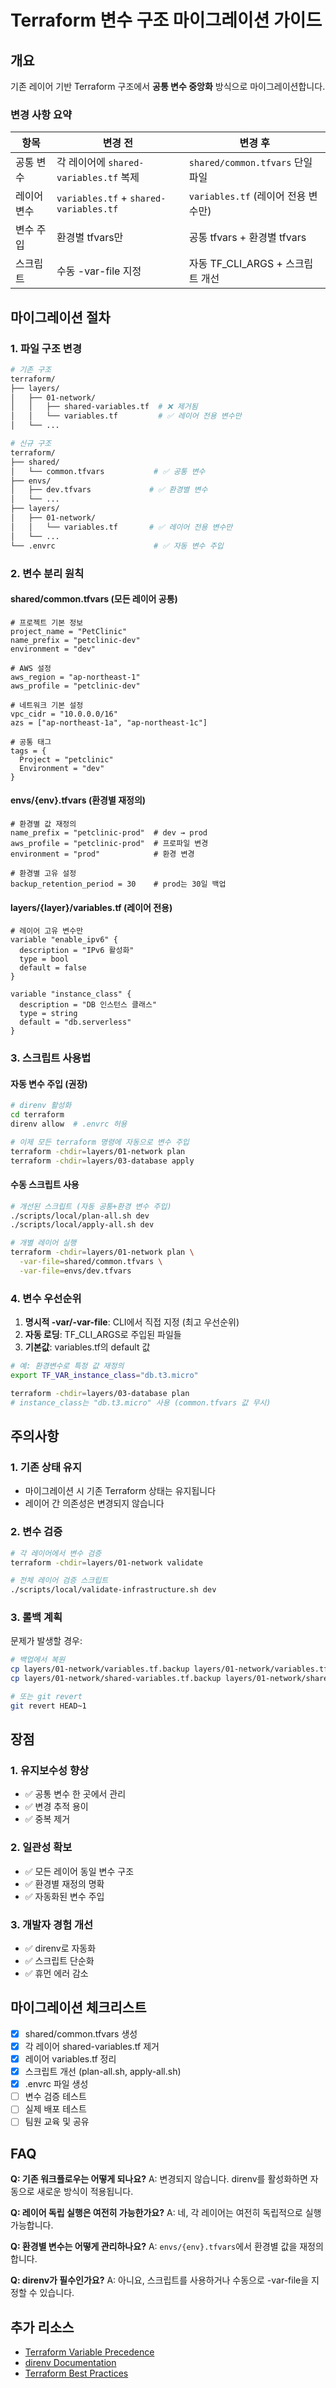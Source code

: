 # Terraform 변수 구조 마이그레이션 가이드

## 개요

기존 레이어 기반 Terraform 구조에서 **공통 변수 중앙화** 방식으로 마이그레이션합니다.

### 변경 사항 요약

| 항목 | 변경 전 | 변경 후 |
|------|---------|---------|
| 공통 변수 | 각 레이어에 `shared-variables.tf` 복제 | `shared/common.tfvars` 단일 파일 |
| 레이어 변수 | `variables.tf` + `shared-variables.tf` | `variables.tf` (레이어 전용 변수만) |
| 변수 주입 | 환경별 tfvars만 | 공통 tfvars + 환경별 tfvars |
| 스크립트 | 수동 -var-file 지정 | 자동 TF_CLI_ARGS + 스크립트 개선 |

## 마이그레이션 절차

### 1. 파일 구조 변경

```bash
# 기존 구조
terraform/
├── layers/
│   ├── 01-network/
│   │   ├── shared-variables.tf  # ❌ 제거됨
│   │   └── variables.tf         # ✅ 레이어 전용 변수만
│   └── ...

# 신규 구조
terraform/
├── shared/
│   └── common.tfvars           # ✅ 공통 변수
├── envs/
│   ├── dev.tfvars             # ✅ 환경별 변수
│   └── ...
├── layers/
│   ├── 01-network/
│   │   └── variables.tf       # ✅ 레이어 전용 변수만
│   └── ...
└── .envrc                      # ✅ 자동 변수 주입
```

### 2. 변수 분리 원칙

#### shared/common.tfvars (모든 레이어 공통)
```hcl
# 프로젝트 기본 정보
project_name = "PetClinic"
name_prefix = "petclinic-dev"
environment = "dev"

# AWS 설정
aws_region = "ap-northeast-1"
aws_profile = "petclinic-dev"

# 네트워크 기본 설정
vpc_cidr = "10.0.0.0/16"
azs = ["ap-northeast-1a", "ap-northeast-1c"]

# 공통 태그
tags = {
  Project = "petclinic"
  Environment = "dev"
}
```

#### envs/{env}.tfvars (환경별 재정의)
```hcl
# 환경별 값 재정의
name_prefix = "petclinic-prod"  # dev → prod
aws_profile = "petclinic-prod"  # 프로파일 변경
environment = "prod"            # 환경 변경

# 환경별 고유 설정
backup_retention_period = 30    # prod는 30일 백업
```

#### layers/{layer}/variables.tf (레이어 전용)
```hcl
# 레이어 고유 변수만
variable "enable_ipv6" {
  description = "IPv6 활성화"
  type = bool
  default = false
}

variable "instance_class" {
  description = "DB 인스턴스 클래스"
  type = string
  default = "db.serverless"
}
```

### 3. 스크립트 사용법

#### 자동 변수 주입 (권장)
```bash
# direnv 활성화
cd terraform
direnv allow  # .envrc 허용

# 이제 모든 terraform 명령에 자동으로 변수 주입
terraform -chdir=layers/01-network plan
terraform -chdir=layers/03-database apply
```

#### 수동 스크립트 사용
```bash
# 개선된 스크립트 (자동 공통+환경 변수 주입)
./scripts/local/plan-all.sh dev
./scripts/local/apply-all.sh dev

# 개별 레이어 실행
terraform -chdir=layers/01-network plan \
  -var-file=shared/common.tfvars \
  -var-file=envs/dev.tfvars
```

### 4. 변수 우선순위

1. **명시적 -var/-var-file**: CLI에서 직접 지정 (최고 우선순위)
2. **자동 로딩**: TF_CLI_ARGS로 주입된 파일들
3. **기본값**: variables.tf의 default 값

```bash
# 예: 환경변수로 특정 값 재정의
export TF_VAR_instance_class="db.t3.micro"

terraform -chdir=layers/03-database plan
# instance_class는 "db.t3.micro" 사용 (common.tfvars 값 무시)
```

## 주의사항

### 1. 기존 상태 유지
- 마이그레이션 시 기존 Terraform 상태는 유지됩니다
- 레이어 간 의존성은 변경되지 않습니다

### 2. 변수 검증
```bash
# 각 레이어에서 변수 검증
terraform -chdir=layers/01-network validate

# 전체 레이어 검증 스크립트
./scripts/local/validate-infrastructure.sh dev
```

### 3. 롤백 계획
문제가 발생할 경우:
```bash
# 백업에서 복원
cp layers/01-network/variables.tf.backup layers/01-network/variables.tf
cp layers/01-network/shared-variables.tf.backup layers/01-network/shared-variables.tf

# 또는 git revert
git revert HEAD~1
```

## 장점

### 1. 유지보수성 향상
- ✅ 공통 변수 한 곳에서 관리
- ✅ 변경 추적 용이
- ✅ 중복 제거

### 2. 일관성 확보
- ✅ 모든 레이어 동일 변수 구조
- ✅ 환경별 재정의 명확
- ✅ 자동화된 변수 주입

### 3. 개발자 경험 개선
- ✅ direnv로 자동화
- ✅ 스크립트 단순화
- ✅ 휴먼 에러 감소

## 마이그레이션 체크리스트

- [x] shared/common.tfvars 생성
- [x] 각 레이어 shared-variables.tf 제거
- [x] 레이어 variables.tf 정리
- [x] 스크립트 개선 (plan-all.sh, apply-all.sh)
- [x] .envrc 파일 생성
- [ ] 변수 검증 테스트
- [ ] 실제 배포 테스트
- [ ] 팀원 교육 및 공유

## FAQ

**Q: 기존 워크플로우는 어떻게 되나요?**
A: 변경되지 않습니다. direnv를 활성화하면 자동으로 새로운 방식이 적용됩니다.

**Q: 레이어 독립 실행은 여전히 가능한가요?**
A: 네, 각 레이어는 여전히 독립적으로 실행 가능합니다.

**Q: 환경별 변수는 어떻게 관리하나요?**
A: `envs/{env}.tfvars`에서 환경별 값을 재정의합니다.

**Q: direnv가 필수인가요?**
A: 아니요, 스크립트를 사용하거나 수동으로 -var-file을 지정할 수 있습니다.

## 추가 리소스

- [Terraform Variable Precedence](https://www.terraform.io/language/values/variables#variable-definition-precedence)
- [direnv Documentation](https://direnv.net/)
- [Terraform Best Practices](https://www.terraform.io/docs/language/modules/develop/structure.html)